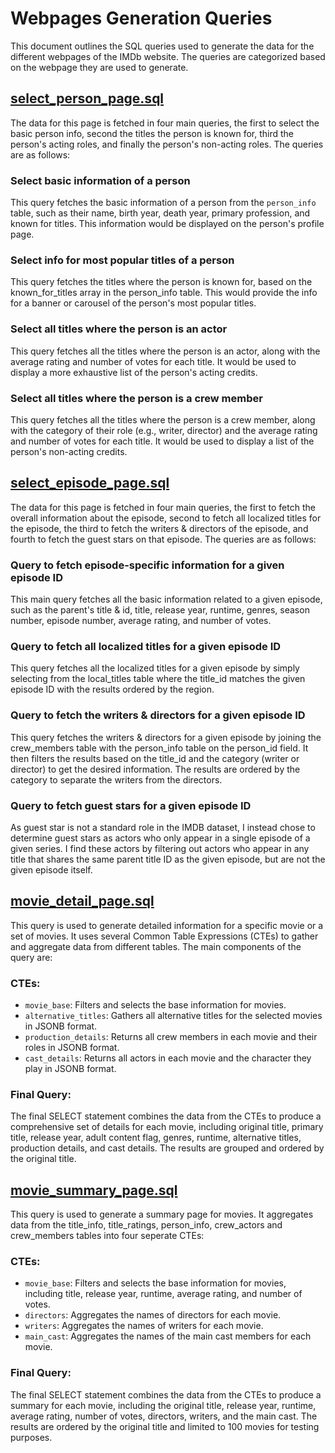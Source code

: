 # Webpages Generation Queries

This document outlines the SQL queries used to generate the data for the different webpages of the IMDb website. The queries are categorized based on the webpage they are used to generate.

## [select_person_page.sql](../webpages_generation_queries/select_person_page.sql)

The data for this page is fetched in four main queries, the first to select the basic person info, second the titles the person is known for, third the person's acting roles, and finally the person's non-acting roles. The queries are as follows:

### Select basic information of a person
This query fetches the basic information of a person from the `person_info` table, such as their name, birth year, death year, primary profession, and known for titles. This information would be displayed on the person's profile page.

### Select info for most popular titles of a person
This query fetches the titles where the person is known for, based on the known_for_titles array in the person_info table. This would provide the info for a banner or carousel of the person's most popular titles.

### Select all titles where the person is an actor
This query fetches all the titles where the person is an actor, along with the average rating and number of votes for each title. It would be used to display a more exhaustive list of the person's acting credits.

### Select all titles where the person is a crew member
This query fetches all the titles where the person is a crew member, along with the category of their role (e.g., writer, director) and the average rating and number of votes for each title. It would be used to display a list of the person's non-acting credits.

## [select_episode_page.sql](../webpages_generation_queries/select_episode_page.sql)
The data for this page is fetched in four main queries, the first to fetch the overall information about the episode, second to fetch all localized titles for the episode, the third to fetch the writers & directors of the episode, and fourth to fetch the guest stars on that episode. The queries are as follows:

### Query to fetch episode-specific information for a given episode ID
This main query fetches all the basic information related to a given episode, such as the parent's title & id, title, release year, runtime, genres, season number, episode number, average rating, and number of votes.

### Query to fetch all localized titles for a given episode ID
This query fetches all the localized titles for a given episode by simply selecting from the local_titles table where the title_id matches the given episode ID with the results ordered by the region.

### Query to fetch the writers & directors for a given episode ID
This query fetches the writers & directors for a given episode by joining the crew_members table with the person_info table on the person_id field. It then filters the results based on the title_id and the category (writer or director) to get the desired information. The results are ordered by the category to separate the writers from the directors.

### Query to fetch guest stars for a given episode ID
As guest star is not a standard role in the IMDB dataset, I instead chose to determine guest stars as actors who only appear in a single episode of a given series. I find these actors by filtering out actors who appear in any title that shares the same parent title ID as the given episode, but are not the given episode itself.

## [movie_detail_page.sql](../webpages_generation_queries/movie_detail_page.sql)

This query is used to generate detailed information for a specific movie or a set of movies. It uses several Common Table Expressions (CTEs) to gather and aggregate data from different tables. The main components of the query are:

### CTEs:
- `movie_base`: Filters and selects the base information for movies.
- `alternative_titles`: Gathers all alternative titles for the selected movies in JSONB format.
- `production_details`: Returns all crew members in each movie and their roles in JSONB format.
- `cast_details`: Returns all actors in each movie and the character they play in JSONB format.

### Final Query:
The final SELECT statement combines the data from the CTEs to produce a comprehensive set of details for each movie, including original title, primary title, release year, adult content flag, genres, runtime, alternative titles, production details, and cast details. The results are grouped and ordered by the original title.

## [movie_summary_page.sql](../webpages_generation_queries/movie_summary_page.sql)

This query is used to generate a summary page for movies. It aggregates data from the title_info, title_ratings, person_info, crew_actors and crew_members tables into four seperate CTEs:

### CTEs:
- `movie_base`: Filters and selects the base information for movies, including title, release year, runtime, average rating, and number of votes.
- `directors`: Aggregates the names of directors for each movie.
- `writers`: Aggregates the names of writers for each movie.
- `main_cast`: Aggregates the names of the main cast members for each movie.

### Final Query:
The final SELECT statement combines the data from the CTEs to produce a summary for each movie, including the original title, release year, runtime, average rating, number of votes, directors, writers, and the main cast. The results are ordered by the original title and limited to 100 movies for testing purposes.
